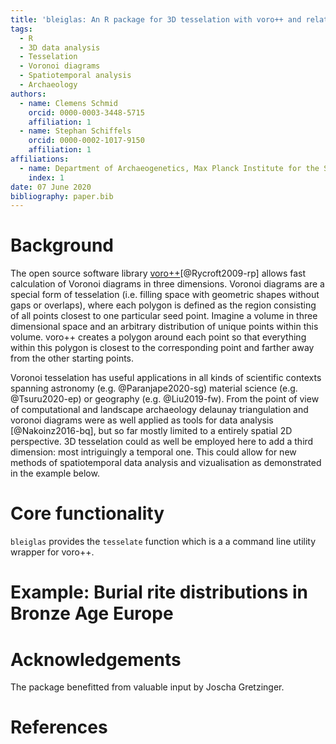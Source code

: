 ```yaml
---
title: 'bleiglas: An R package for 3D tesselation with voro++ and related analysis operations'
tags:
  - R
  - 3D data analysis
  - Tesselation
  - Voronoi diagrams
  - Spatiotemporal analysis
  - Archaeology
authors:
  - name: Clemens Schmid
    orcid: 0000-0003-3448-5715
    affiliation: 1
  - name: Stephan Schiffels
    orcid: 0000-0002-1017-9150
    affiliation: 1
affiliations:
  - name: Department of Archaeogenetics, Max Planck Institute for the Science of Human History, Kahlaische Strasse 10, 07745 Jena, Germany
    index: 1
date: 07 June 2020
bibliography: paper.bib
---
```


# Background

The open source software library [voro++](http://math.lbl.gov/voro++)[@Rycroft2009-rp] allows fast calculation of Voronoi diagrams in three dimensions. Voronoi diagrams are a special form of tesselation (i.e. filling space with geometric shapes without gaps or overlaps), where each polygon is defined as the region consisting of all points closest to one particular seed point. Imagine a volume in three dimensional space and an arbitrary distribution of unique points within this volume. voro++ creates a polygon around each point so that everything within this polygon is closest to the corresponding point and farther away from the other starting points.

Voronoi tesselation has useful applications in all kinds of scientific contexts spanning astronomy (e.g. @Paranjape2020-sg) material science (e.g. @Tsuru2020-ep) or geography (e.g. @Liu2019-fw). From the point of view of computational and landscape archaeology delaunay triangulation and voronoi diagrams were as well applied as tools for data analysis [@Nakoinz2016-bq], but so far mostly limited to a entirely spatial 2D perspective. 3D tesselation could as well be employed here to add a third dimension: most intriguingly a temporal one. This could allow for new methods of spatiotemporal data analysis and vizualisation as demonstrated in the example below.

# Core functionality

``bleiglas`` provides the `tesselate` function which is a a command line utility wrapper for voro++. 

# Example: Burial rite distributions in Bronze Age Europe

# Acknowledgements

The package benefitted from valuable input by Joscha Gretzinger.

# References
